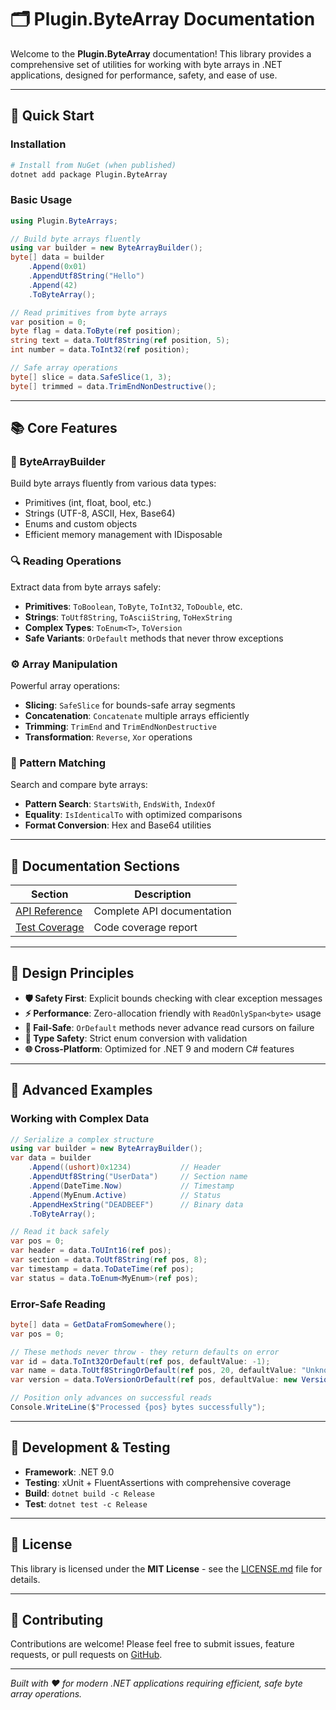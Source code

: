 # 🗂️ Plugin.ByteArray Documentation

Welcome to the **Plugin.ByteArray** documentation! This library provides a comprehensive set of utilities for working with byte arrays in .NET applications, designed for performance, safety, and ease of use.

---

## 🚀 Quick Start

### Installation

```bash
# Install from NuGet (when published)
dotnet add package Plugin.ByteArray
```

### Basic Usage

```csharp
using Plugin.ByteArrays;

// Build byte arrays fluently
using var builder = new ByteArrayBuilder();
byte[] data = builder
    .Append(0x01)
    .AppendUtf8String("Hello")
    .Append(42)
    .ToByteArray();

// Read primitives from byte arrays
var position = 0;
byte flag = data.ToByte(ref position);
string text = data.ToUtf8String(ref position, 5);
int number = data.ToInt32(ref position);

// Safe array operations
byte[] slice = data.SafeSlice(1, 3);
byte[] trimmed = data.TrimEndNonDestructive();
```

---

## 📚 Core Features

### 🔧 ByteArrayBuilder

Build byte arrays fluently from various data types:

- Primitives (int, float, bool, etc.)
- Strings (UTF-8, ASCII, Hex, Base64)
- Enums and custom objects
- Efficient memory management with IDisposable

### 🔍 Reading Operations

Extract data from byte arrays safely:

- **Primitives**: `ToBoolean`, `ToByte`, `ToInt32`, `ToDouble`, etc.
- **Strings**: `ToUtf8String`, `ToAsciiString`, `ToHexString`
- **Complex Types**: `ToEnum<T>`, `ToVersion`
- **Safe Variants**: `OrDefault` methods that never throw exceptions

### ⚙️ Array Manipulation

Powerful array operations:

- **Slicing**: `SafeSlice` for bounds-safe array segments
- **Concatenation**: `Concatenate` multiple arrays efficiently
- **Trimming**: `TrimEnd` and `TrimEndNonDestructive`
- **Transformation**: `Reverse`, `Xor` operations

### 🔎 Pattern Matching

Search and compare byte arrays:

- **Pattern Search**: `StartsWith`, `EndsWith`, `IndexOf`
- **Equality**: `IsIdenticalTo` with optimized comparisons
- **Format Conversion**: Hex and Base64 utilities

---

## 📖 Documentation Sections

| Section | Description |
|---------|-------------|
| [API Reference](./api/Plugin.ByteArrays.html) | Complete API documentation |
| [Test Coverage](./coverage.md) | Code coverage report |

---

## 🎯 Design Principles

- **🛡️ Safety First**: Explicit bounds checking with clear exception messages
- **⚡ Performance**: Zero-allocation friendly with `ReadOnlySpan<byte>` usage
- **🔄 Fail-Safe**: `OrDefault` methods never advance read cursors on failure
- **🎯 Type Safety**: Strict enum conversion with validation
- **🌐 Cross-Platform**: Optimized for .NET 9 and modern C# features

---

## 🚀 Advanced Examples

### Working with Complex Data

```csharp
// Serialize a complex structure
using var builder = new ByteArrayBuilder();
var data = builder
    .Append((ushort)0x1234)           // Header
    .AppendUtf8String("UserData")     // Section name
    .Append(DateTime.Now)             // Timestamp
    .Append(MyEnum.Active)            // Status
    .AppendHexString("DEADBEEF")      // Binary data
    .ToByteArray();

// Read it back safely
var pos = 0;
var header = data.ToUInt16(ref pos);
var section = data.ToUtf8String(ref pos, 8);
var timestamp = data.ToDateTime(ref pos);
var status = data.ToEnum<MyEnum>(ref pos);
```

### Error-Safe Reading

```csharp
byte[] data = GetDataFromSomewhere();
var pos = 0;

// These methods never throw - they return defaults on error
var id = data.ToInt32OrDefault(ref pos, defaultValue: -1);
var name = data.ToUtf8StringOrDefault(ref pos, 20, defaultValue: "Unknown");
var version = data.ToVersionOrDefault(ref pos, defaultValue: new Version(1, 0));

// Position only advances on successful reads
Console.WriteLine($"Processed {pos} bytes successfully");
```

---

## 🔧 Development & Testing

- **Framework**: .NET 9.0
- **Testing**: xUnit + FluentAssertions with comprehensive coverage
- **Build**: `dotnet build -c Release`
- **Test**: `dotnet test -c Release`

---

## 📄 License

This library is licensed under the **MIT License** - see the [LICENSE.md](https://github.com/framinosona/Plugin.ByteArray/blob/main/LICENSE.md) file for details.

---

## 🤝 Contributing

Contributions are welcome! Please feel free to submit issues, feature requests, or pull requests on [GitHub](https://github.com/framinosona/Plugin.ByteArray).

---

*Built with ❤️ for modern .NET applications requiring efficient, safe byte array operations.*
